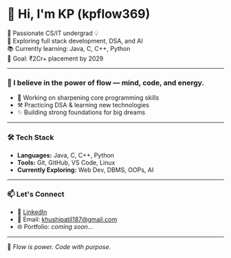 # 👋 Hi, I'm KP (kpflow369)

🚀 Passionate CS/IT undergrad 💡  
🌱 Exploring full stack development, DSA, and AI  
📚 Currently learning: Java, C, C++, Python  
🎯 Goal: ₹2Cr+ placement by 2029  

---

### 🧠 I believe in the power of flow — mind, code, and energy.

- 🔭 Working on sharpening core programming skills  
- ⚒️ Practicing DSA & learning new technologies  
- ✨ Building strong foundations for big dreams

---

### 🛠️ Tech Stack

- **Languages:** Java, C, C++, Python  
- **Tools:** Git, GitHub, VS Code, Linux  
- **Currently Exploring:** Web Dev, DBMS, OOPs, AI

---


### 📫 Let's Connect

- 🔗 [LinkedIn](https://www.linkedin.com/in/khushi-patil-810279288?utm_source=share&utm_campaign=share_via&utm_content=profile&utm_medium=android_app)
- 📧 Email: khushipatil187@gmail.com
- 🌐 Portfolio: *coming soon...*

---

🧘 *Flow is power. Code with purpose.*
